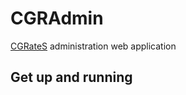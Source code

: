 # CGRAdmin

[CGRateS](https://github.com/cgrates/cgrates/ "CGRateS") administration web application

## Get up and running
<script type="text/javascript" src="https://asciinema.org/a/14.js" id="asciicast-14" async></script>
